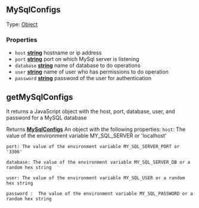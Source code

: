 <!-- Generated by documentation.js. Update this documentation by updating the source code. -->

## MySqlConfigs

Type: [Object][1]

### Properties

*   `host` **[string][2]** hostname or ip address
*   `port` **[string][2]** port on which MySql server is listening
*   `database` **[string][2]** name of database to do operations
*   `user` **[string][2]** name of user who has permissions to do operation
*   `password` **[string][2]** password of the user for authentication

## getMySqlConfigs

It returns a JavaScript object with the host, port, database, user, and password for a MySQL database

Returns **[MySqlConfigs][3]** An object with the following properties:    `host`: The value of the environment variable MY_SQL_SERVER or 'localhost'

    port: The value of the environment variable MY_SQL_SERVER_PORT or '3306'

    database: The value of the environment variable MY_SQL_SERVER_DB or a random hex string

    user: The value of the environment variable MY_SQL_USER or a random hex string

    password :  The value of the environment variable MY_SQL_PASSWORD or a random hex string

[1]: https://developer.mozilla.org/docs/Web/JavaScript/Reference/Global_Objects/Object

[2]: https://developer.mozilla.org/docs/Web/JavaScript/Reference/Global_Objects/String

[3]: #mysqlconfigs
